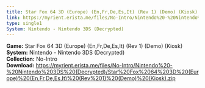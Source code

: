 ```yaml
---
title: Star Fox 64 3D (Europe) (En,Fr,De,Es,It) (Rev 1) (Demo) (Kiosk)
link: https://myrient.erista.me/files/No-Intro/Nintendo%20-%20Nintendo%203DS%20(Decrypted)/Star%20Fox%2064%203D%20(Europe)%20(En,Fr,De,Es,It)%20(Rev%201)%20(Demo)%20(Kiosk).zip
type: single1
System: Nintendo - Nintendo 3DS (Decrypted)
---
```

<b>Game:</b> Star Fox 64 3D (Europe) (En,Fr,De,Es,It) (Rev 1) (Demo) (Kiosk)<br>
<b>System:</b> Nintendo - Nintendo 3DS (Decrypted)<br>
<b>Collection:</b> No-Intro<br>
<b>Download:</b> https://myrient.erista.me/files/No-Intro/Nintendo%20-%20Nintendo%203DS%20(Decrypted)/Star%20Fox%2064%203D%20(Europe)%20(En,Fr,De,Es,It)%20(Rev%201)%20(Demo)%20(Kiosk).zip